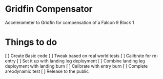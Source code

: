 # Gridfin Compensator
Accelerometer to Gridfin for compensation of a Falcon 9 Block 1

# Things to do
[ ] Create Basic code
[ ] Tweak based on real world tests
[ ] Calibrate for re-entry
[ ] Set it up with landing leg deployment
[ ] Combine landing leg deployment with landing burn
[ ] Calibrate with entry burn
[ ] Complete areodynamic test
[ ] Release to the public
